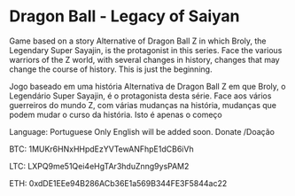 # Dragon Ball - Legacy of Saiyan

Game based on a story Alternative of Dragon Ball Z in which Broly, the Legendary Super Sayajin, is the protagonist in this series. Face the various warriors of the Z world, with several changes in history, changes that may change the course of history. This is just the beginning.

Jogo baseado em uma história Alternativa de Dragon Ball Z em que Broly, o Legendário Super Sayajin, é o protagonista desta série. Face aos vários guerreiros do mundo Z, com várias mudanças na história, mudanças que podem mudar o curso da história. Isto é apenas o começo

Language: Portuguese Only English will be added soon.
Donate /Doação

BTC: 1MUKr6HNxHHpdEzYVTewANFhpE1dCB6iVh

LTC: LXPQ9me51Qei4eHgTAr3hduZnng9ysPAM2

ETH: 0xdDE1EEe94B286ACb36E1a569B344FE3F5844ac22
